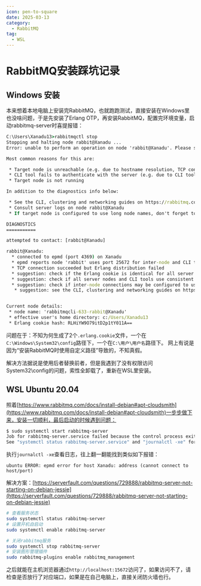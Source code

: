 ```yaml
---
icon: pen-to-square
date: 2025-03-13
category:
  - RabbitMQ
tag:
  - WSL
---
```


# RabbitMQ安装踩坑记录

## Windows 安装

本来想着本地电脑上安装完RabbitMQ，也就跑跑测试，直接安装在Windows里也没啥问题，于是先安装了Erlang OTP，再安装RabbitMQ，配置完环境变量，启动rabbitmq-server时喜提报错：

```cmd
C:\Users\Xanadu13>rabbitmqctl stop
Stopping and halting node rabbit@Xanadu ...
Error: unable to perform an operation on node 'rabbit@Xanadu'. Please see diagnostics information and suggestions below.

Most common reasons for this are:

 * Target node is unreachable (e.g. due to hostname resolution, TCP connection or firewall issues)
 * CLI tool fails to authenticate with the server (e.g. due to CLI tool's Erlang cookie not matching that of the server)
 * Target node is not running

In addition to the diagnostics info below:

 * See the CLI, clustering and networking guides on https://rabbitmq.com/documentation.html to learn more
 * Consult server logs on node rabbit@Xanadu
 * If target node is configured to use long node names, don't forget to use --longnames with CLI tools

DIAGNOSTICS
===========

attempted to contact: [rabbit@Xanadu]

rabbit@Xanadu:
  * connected to epmd (port 4369) on Xanadu
  * epmd reports node 'rabbit' uses port 25672 for inter-node and CLI tool traffic
  * TCP connection succeeded but Erlang distribution failed
  * suggestion: check if the Erlang cookie is identical for all server nodes and CLI tools
  * suggestion: check if all server nodes and CLI tools use consistent hostnames when addressing each other
  * suggestion: check if inter-node connections may be configured to use TLS. If so, all nodes and CLI tools must do that
   * suggestion: see the CLI, clustering and networking guides on https://rabbitmq.com/documentation.html to learn more


Current node details:
 * node name: 'rabbitmqcli-633-rabbit@Xanadu'
 * effective user's home directory: c:/Users/Xanadu13
 * Erlang cookie hash: RLHiYW9O79itD2p1tY011A==
```

问题在于：不知为何生成了2个`.erlang.cookie`文件，一个在`C:\Windows\System32\config`路径下，一个在`C:\用户\用户名`路径下。
网上有说是因为“安装RabbitMQ时使用自定义路径”导致的，不知真假。

解决方法据说是使用后者替换前者，但是我遇到了没有权限访问System32\config的问题，索性全卸载了，重新在WSL里安装。

## WSL Ubuntu 20.04

照着[https://www.rabbitmq.com/docs/install-debian#apt-cloudsmith](https://www.rabbitmq.com/docs/install-debian#apt-cloudsmith)一步步做下来，安装一切顺利，最后启动的时候遇到问题：

```bash
$ sudo systemctl start rabbitmq-server
Job for rabbitmq-server.service failed because the control process exited with error code.
See "systemctl status rabbitmq-server.service" and "journalctl -xe" for details.
```

执行`journalctl -xe`查看日志，往上翻一翻能找到类似如下报错：

```
ubuntu ERROR: epmd error for host Xanadu: address (cannot connect to host/port)
```

解决方案：[https://serverfault.com/questions/729888/rabbitmq-server-not-starting-on-debian-jessie](https://serverfault.com/questions/729888/rabbitmq-server-not-starting-on-debian-jessie)


```bash
# 查看服务状态
sudo systemctl status rabbitmq-server
# 设置开机自启动
sudo systemctl enable rabbitmq-server
```

```bash
# 关闭rabbitmq服务
sudo systemctl stop rabbitmq-server
# 安装图形管理插件
sudo rabbitmq-plugins enable rabbitmq_management
```

之后就能在主机浏览器通过`http://localhost:15672`访问了，如果访问不了，请检查是否放行了对应端口，如果是在自己电脑上，直接关闭防火墙也行。

